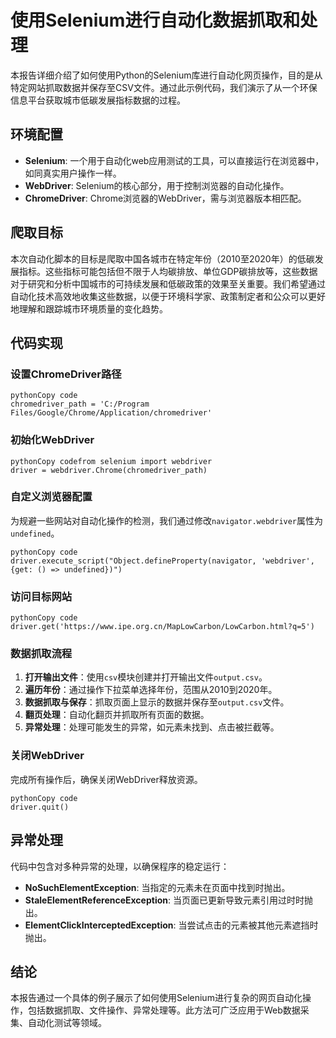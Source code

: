 # 

# 使用Selenium进行自动化数据抓取和处理

本报告详细介绍了如何使用Python的Selenium库进行自动化网页操作，目的是从特定网站抓取数据并保存至CSV文件。通过此示例代码，我们演示了从一个环保信息平台获取城市低碳发展指标数据的过程。

## 环境配置

- **Selenium**: 一个用于自动化web应用测试的工具，可以直接运行在浏览器中，如同真实用户操作一样。
- **WebDriver**: Selenium的核心部分，用于控制浏览器的自动化操作。
- **ChromeDriver**: Chrome浏览器的WebDriver，需与浏览器版本相匹配。

## 爬取目标

本次自动化脚本的目标是爬取中国各城市在特定年份（2010至2020年）的低碳发展指标。这些指标可能包括但不限于人均碳排放、单位GDP碳排放等，这些数据对于研究和分析中国城市的可持续发展和低碳政策的效果至关重要。我们希望通过自动化技术高效地收集这些数据，以便于环境科学家、政策制定者和公众可以更好地理解和跟踪城市环境质量的变化趋势。
<img src="" style="zoom: 75%;">

## 代码实现

### 设置ChromeDriver路径

```
pythonCopy code
chromedriver_path = 'C:/Program Files/Google/Chrome/Application/chromedriver'
```

### 初始化WebDriver

```
pythonCopy codefrom selenium import webdriver
driver = webdriver.Chrome(chromedriver_path)
```

### 自定义浏览器配置

为规避一些网站对自动化操作的检测，我们通过修改`navigator.webdriver`属性为`undefined`。

```
pythonCopy code
driver.execute_script("Object.defineProperty(navigator, 'webdriver', {get: () => undefined})")
```

### 访问目标网站

```
pythonCopy code
driver.get('https://www.ipe.org.cn/MapLowCarbon/LowCarbon.html?q=5')
```

### 数据抓取流程

1. **打开输出文件**：使用`csv`模块创建并打开输出文件`output.csv`。
2. **遍历年份**：通过操作下拉菜单选择年份，范围从2010到2020年。
3. **数据抓取与保存**：抓取页面上显示的数据并保存至`output.csv`文件。
4. **翻页处理**：自动化翻页并抓取所有页面的数据。
5. **异常处理**：处理可能发生的异常，如元素未找到、点击被拦截等。

### 关闭WebDriver

完成所有操作后，确保关闭WebDriver释放资源。

```
pythonCopy code
driver.quit()
```

## 异常处理

代码中包含对多种异常的处理，以确保程序的稳定运行：

- **NoSuchElementException**: 当指定的元素未在页面中找到时抛出。
- **StaleElementReferenceException**: 当页面已更新导致元素引用过时时抛出。
- **ElementClickInterceptedException**: 当尝试点击的元素被其他元素遮挡时抛出。

## 结论

本报告通过一个具体的例子展示了如何使用Selenium进行复杂的网页自动化操作，包括数据抓取、文件操作、异常处理等。此方法可广泛应用于Web数据采集、自动化测试等领域。

